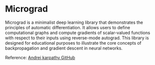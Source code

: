 # Micrograd

Micrograd is a minimalist deep learning library that demonstrates the principles of automatic differentiation. It allows users to define computational graphs and compute gradients of scalar-valued functions with respect to their inputs using reverse-mode autograd. This library is designed for educational purposes to illustrate the core concepts of backpropagation and gradient descent in neural networks.

Reference: [Andrej karpathy GitHub](https://github.com/karpathy)
